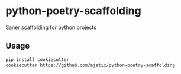 # python-poetry-scaffolding
Saner scaffolding for python projects

## Usage
```bash
pip install cookiecutter
cookiecutter https://github.com/ajatix/python-poetry-scaffolding
```
